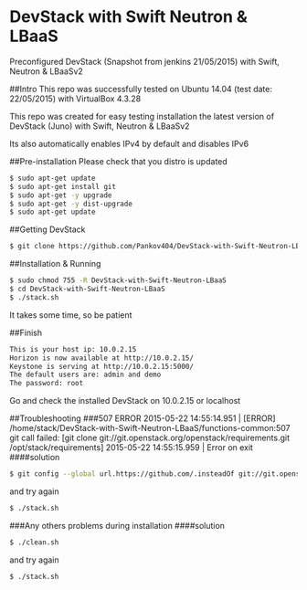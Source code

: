 # DevStack with Swift Neutron &amp; LBaaS
Preconfigured DevStack (Snapshot from jenkins 21/05/2015) with Swift, Neutron &amp; LBaaSv2

##Intro
This repo was successfully tested on Ubuntu 14.04 (test date: 22/05/2015) with VirtualBox 4.3.28

This repo was created for easy testing installation the latest version of DevStack (Juno) with Swift, Neutron &amp; LBaaSv2

Its also automatically enables IPv4 by default and disables IPv6 

##Pre-installation
Please check that you distro is updated
```sh
$ sudo apt-get update
$ sudo apt-get install git
$ sudo apt-get -y upgrade 
$ sudo apt-get -y dist-upgrade 
$ sudo apt-get update
```

##Getting DevStack
```sh
$ git clone https://github.com/Pankov404/DevStack-with-Swift-Neutron-LBaaS
```
##Installation & Running 
```sh
$ sudo chmod 755 -R DevStack-with-Swift-Neutron-LBaaS
$ cd DevStack-with-Swift-Neutron-LBaaS
$ ./stack.sh
```
It takes some time, so be patient

##Finish

```sh
This is your host ip: 10.0.2.15
Horizon is now available at http://10.0.2.15/
Keystone is serving at http://10.0.2.15:5000/
The default users are: admin and demo
The password: root
```
Go and check the installed DevStack on 10.0.2.15 or localhost

##Troubleshooting
###507 ERROR
2015-05-22 14:55:14.951 | [ERROR] /home/stack/DevStack-with-Swift-Neutron-LBaaS/functions-common:507 git call failed: [git clone git://git.openstack.org/openstack/requirements.git /opt/stack/requirements]
2015-05-22 14:55:15.959 | Error on exit
####solution
```sh
$ git config --global url.https://github.com/.insteadOf git://git.openstack.org/
```
and try again
```sh
$ ./stack.sh
```
###Any others problems during installation
####solution
```sh
$ ./clean.sh
```
and try again
```sh
$ ./stack.sh

